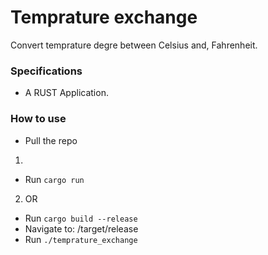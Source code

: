 # Temprature exchange
Convert temprature degre between Celsius and, Fahrenheit.

### Specifications
- A RUST Application.

### How to use
- Pull the repo

1)
  - Run ``` cargo run ```

2) OR
  - Run ``` cargo build --release ```
  - Navigate to: /target/release
  - Run ``` ./temprature_exchange ```
